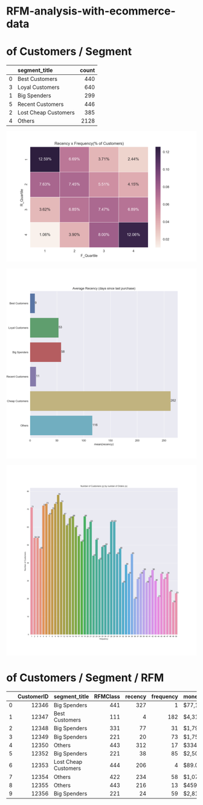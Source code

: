 # RFM-analysis-with-ecommerce-data

# of Customers / Segment

|    | segment_title        |   count |
|---:|:---------------------|--------:|
|  0 | Best Customers       |     440 |
|  3 | Loyal Customers      |     640 |
|  1 | Big Spenders         |     299 |
|  5 | Recent Customers     |     446 |
|  2 | Lost Cheap Customers |     385 |
|  4 | Others               |    2128 |

![recency_vs_frequency.png](/recency_vs_frequency.png)

![average_recency.png](/average_recency.png)

![customer_vs_order.png](/customer_vs_order.png)


# of Customers / Segment / RFM

|    |   CustomerID | segment_title        |   RFMClass |   recency |   frequency | monetary_value   |
|---:|-------------:|:---------------------|-----------:|----------:|------------:|:-----------------|
|  0 |        12346 | Big Spenders         |        441 |       327 |           1 | $77,183.60       |
|  1 |        12347 | Best Customers       |        111 |         4 |         182 | $4,310.00        |
|  2 |        12348 | Big Spenders         |        331 |        77 |          31 | $1,797.24        |
|  3 |        12349 | Big Spenders         |        221 |        20 |          73 | $1,757.55        |
|  4 |        12350 | Others               |        443 |       312 |          17 | $334.40          |
|  5 |        12352 | Big Spenders         |        221 |        38 |          85 | $2,506.04        |
|  6 |        12353 | Lost Cheap Customers |        444 |       206 |           4 | $89.00           |
|  7 |        12354 | Others               |        422 |       234 |          58 | $1,079.40        |
|  8 |        12355 | Others               |        443 |       216 |          13 | $459.40          |
|  9 |        12356 | Big Spenders         |        221 |        24 |          59 | $2,811.43        |
